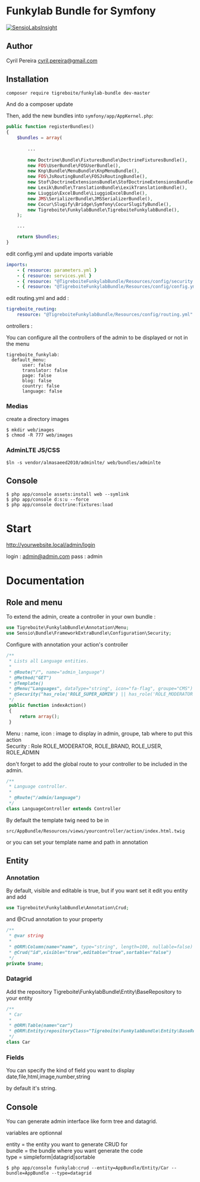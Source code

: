 # Funkylab Bundle for Symfony

[![SensioLabsInsight](https://insight.sensiolabs.com/projects/c984641e-7cd9-46fc-95b9-1ce74bea62d4/big.png)](https://insight.sensiolabs.com/projects/c984641e-7cd9-46fc-95b9-1ce74bea62d4)

## Author

Cyril Pereira <cyril.pereira@gmail.com>

## Installation

```bash
composer require tigreboite/funkylab-bundle dev-master
```

And do a composer update

Then, add the new bundles into `symfony/app/AppKernel.php`:

```php
public function registerBundles()
{
    $bundles = array(
        
        ...
        
        new Doctrine\Bundle\FixturesBundle\DoctrineFixturesBundle(),
        new FOS\UserBundle\FOSUserBundle(),
        new Knp\Bundle\MenuBundle\KnpMenuBundle(),
        new FOS\JsRoutingBundle\FOSJsRoutingBundle(),
        new Stof\DoctrineExtensionsBundle\StofDoctrineExtensionsBundle(),
        new Lexik\Bundle\TranslationBundle\LexikTranslationBundle(),
        new Liuggio\ExcelBundle\LiuggioExcelBundle(),
        new JMS\SerializerBundle\JMSSerializerBundle(),
        new Cocur\Slugify\Bridge\Symfony\CocurSlugifyBundle(),
        new Tigreboite\FunkylabBundle\TigreboiteFunkylabBundle(),
    );

    ...

    return $bundles;
}
```

edit config.yml and update imports variable

```yml
imports:
    - { resource: parameters.yml }
    - { resource: services.yml }
    - { resource: "@TigreboiteFunkylabBundle/Resources/config/security.yml" }
    - { resource: "@TigreboiteFunkylabBundle/Resources/config/config.yml" }
```

edit routing.yml and add :

```yml
tigreboite_routing:
    resource: "@TigreboiteFunkylabBundle/Resources/config/routing.yml"
```

ontrollers :

You can configure all the controllers of the admin to be displayed or not in the menu

```
tigreboite_funkylab:
  default_menu:
      user: false
      translator: false
      page: false
      blog: false
      country: false
      language: false
```

### Medias

create a directory images

```
$ mkdir web/images
$ chmod -R 777 web/images
```
### AdminLTE JS/CSS

```
$ln -s vendor/almasaeed2010/adminlte/ web/bundles/adminlte
```

## Console

```
$ php app/console assets:install web --symlink
$ php app/console d:s:u --force
$ php app/console doctrine:fixtures:load
```

# Start

http://yourwebsite.local/admin/login

login : admin@admin.com
pass  : admin

# Documentation

## Role and menu

To extend the admin, create a controller in your own bundle :

```php
use Tigreboite\FunkylabBundle\Annotation\Menu;
use Sensio\Bundle\FrameworkExtraBundle\Configuration\Security;
```

Configure with annotation your action's controller  

```php
/**
 * Lists all Language entities.
 *
 * @Route("/", name="admin_language")
 * @Method("GET")
 * @Template()
 * @Menu("Languages", dataType="string", icon="fa-flag", groupe="CMS")
 * @Security("has_role('ROLE_SUPER_ADMIN') || has_role('ROLE_MODERATOR')")
 */
 public function indexAction()
 {
     return array();
 }
```

Menu : name, icon : image to display in admin, groupe, tab where to put this action   
Security : Role ROLE_MODERATOR, ROLE_BRAND, ROLE_USER, ROLE_ADMIN   

don't forget to add the global route to your controller to be included in the admin.

```php
/**
 * Language controller.
 *
 * @Route("/admin/language")
 */
class LanguageController extends Controller
```

By default the template twig need to be in

```
src/AppBundle/Resources/views/yourcontroller/action/index.html.twig
```

or you can set your template name and path in annotation

## Entity

### Annotation

By default, visible and editable is true, but if you want set it
edit you entity and add

```php
use Tigreboite\FunkylabBundle\Annotation\Crud;
```

and @Crud annotation to your property

```php
/**
 * @var string
 *
 * @ORM\Column(name="name", type="string", length=100, nullable=false)
 * @Crud("id",visible="true",editable="true",sortable="false")
 */
private $name;
```

### Datagrid

Add the repository Tigreboite\FunkylabBundle\Entity\BaseRepository to your entity

```php
/**
 * Car
 *
 * @ORM\Table(name="car")
 * @ORM\Entity(repositoryClass="Tigreboite\FunkylabBundle\Entity\BaseRepository")
 */
class Car
```

### Fields

You can specify the kind of field you want to display
date,file,html,image,number,string

by default it's string.

## Console

You can generate admin interface like form tree and datagrid.

variables are optionnal

entity = the entity you want to generate CRUD for   
bundle = the bundle where you want generate the code   
type = simpleform|datagrid|sortable   

```
$ php app/console funkylab:crud --entity=AppBundle/Entity/Car --bundle=AppBundle --type=datagrid
```


